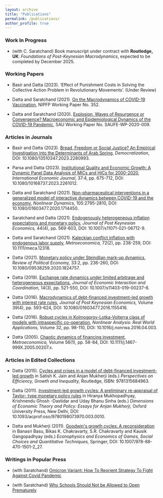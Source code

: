 ```yaml
---
layout: archive
title: "Publications"
permalink: /publications/
author_profile: true
---
```



### Work In Progress

* (with C. Saratchand) Book manuscript under contract with **Routledge, UK**: _Foundations of Post-Keynesian Macrodynamics_, expected to be completed by December 2025.

### Working Papers

* Basir and Datta (2023). ‘Effect of Punishment Costs in Solving the Collective Action Problem in Revolutionary Movements’. (Under Review)

* Datta and Saratchand (2021). [On the Macrodynamics of COVID-19 Vaccination](https://nipfp.org.in/media/medialibrary/2021/08/WP_352_2021.pdf), NIPFP Working Paper No. 352.

* Datta and Saratchand (2020). [Explosion, Waves of Resurgence or Convergence? Macroeconomic and Epidemiological Dynamics of the COVID-19 Pandemic](http://www.sau.int/fe-wp/wp009.pdf), SAU Working Paper No. SAUFE-WP-2020-009.


### Articles in Journals

* Basir and Datta (2023). [Bread, Freedom or Social Justice? An Empirical Investigation into the Determinants of Arab Spring](https://www.tandfonline.com/doi/full/10.1080/13510347.2023.2280993), _Democratization_, DOI: 10.1080/13510347.2023.2280993.

* Parsa and Datta (2023). [Institutional Quality and Economic Growth: A Dynamic Panel Data Analysis of MICs and HICs for 2000-2020](https://www.tandfonline.com/doi/full/10.1080/10168737.2023.2261012?src=), _International Economic Journal_, 37:4, pp. 675-712, DOI: 10.1080/10168737.2023.2261012.

* Datta and Saratchand (2021). [Non-pharmaceutical interventions in a generalized model of interactive dynamics between COVID-19 and the economy](https://link.springer.com/article/10.1007/s11071-021-06712-9), _Nonlinear Dynamics,_ 105:2795-2810, DOI: 10.1080/01603477.2020.1714450.

* Saratchand and Datta (2021). [Endogenously heterogeneous inflation expectations and monetary policy](https://www.tandfonline.com/doi/abs/10.1080/01603477.2020.1714450?journalCode=mpke20), _Journal of Post Keynesian Economics,_ 44(4), pp. 569-603, DOI: 10.1007/s11071-021-06712-9.

* Datta and Saratchand (2021). [Kaleckian conflict inflation with endogenous labor supply](https://onlinelibrary.wiley.com/doi/abs/10.1111/meca.12318), _Metroeconomica,_ 72(2), pp. 238-259, DOI: 10.1111/meca.12318.

* Datta (2021). [Monetary policy under Steindlian mark-up dynamics](https://www.tandfonline.com/doi/abs/10.1080/09538259.2020.1824757), _Review of Political Economy,_ 33:2, pp. 236-260, DOI: 10.1080/09538259.2020.1824757.

* Datta (2019). [Exchange rate dynamics under limited arbitrage and heterogeneous expectations](https://www.springerprofessional.de/en/exchange-rate-dynamics-under-limits-of-arbitrage-and-heterogeneo/16439036), _Journal of Economic Interaction and Coordination,_ 14(3), pp. 521-550, DOI: 10.1007/s11403-019-00237-6.

* Datta (2016). [Macrodynamics of debt-financed investment-led growth with interest rate rules](https://www.tandfonline.com/doi/abs/10.1080/01603477.2016.1155416?journalCode=mpke20), _Journal of Post Keynesian Economics,_ Volume 39(4), pp. 593-624, DOI: 10.1080/01603477.2016.1155416.

* Datta (2016). [Robust cycles in Kolmogorov-Lotka-Volterra class of models with intraspecific co-operation](https://www.sciencedirect.com/science/article/abs/pii/S1468121816300128), _Nonlinear Analysis: Real World Applications,_ Volume 32, pp. 98-110, DOI: 10.1016/j.nonrwa.2016.04.003.

* Datta (2005). [Chaotic dynamics of financing investment](https://onlinelibrary.wiley.com/doi/abs/10.1111/j.1467-999X.2005.00207.x), _Metroeconomica,_ Volume 56(1), pp. 58-84, DOI: 10.1111/j.1467-999X.2005.00207.x.

### Articles in Edited Collections

* Datta (2015). [Cycles and crises in a model of debt-financed investment-led growth](https://www.taylorfrancis.com/chapters/mono/10.4324/9781315684963-8/cycles-crises-model-debt-financed-investment-led-growth-satish-jain-anjan-mukherji?context=ubx&refId=fdf19337-8d63-45fc-9725-4ff2f9e92710) in Satish K. Jain and Anjan Mukherji (eds.) _Perspectives on Efficiency, Growth and Inequality,_ Routledge, ISBN: 9781315684963.

* Datta (2011). [Investment-led growth cycles: A preliminary re-appraisal of Taylor- type monetary policy rules](https://academic.oup.com/book/10433/chapter-abstract/158276558?redirectedFrom=fulltext) in Hiranya Mukhopadhyay, Krishnendu Ghosh -Dastidar and Uday Bhanu Sinha (eds.) _Dimensions of Economic Theory and Policy: Essays for Anjan Mukherji,_ Oxford University Press, New Delhi, DOI: 10.1093/acprof:oso/9780198073970.003.0010.

* Datta and Mukherji (2011). [Goodwin's growth cycles: A reconsideration](https://link.springer.com/chapter/10.1007/978-88-470-1501-2_27) in Banasri Basu, Bikas K. Chakravarty, S.R. Chakravarty and Kausik Gangopadhyay (eds.) _Econophysics and Economics of Games, Social Choices and Quantitative Techniques,_ Springer, DOI: 10.1007/978-88-470-1501-2_27.

### Writings in Popular Press

* (with Saratchand) [Omicron Variant: How To Reorient Strategy To Fight Against Covid Pandemic](https://www.outlookindia.com/website/story/india-news-omicron-variant-how-to-reorient-strategy-to-fight-the-pandemic/404842)

* (with Saratchand) [Why Schools Should Not be Allowed to Open Prematurely](https://www.newsclick.in/why-schools-should-not-be-allowed-open-prematurely)


